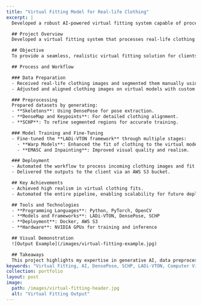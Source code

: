 ```yaml
---
title: "Virtual Fitting Model for Real-life Clothing"
excerpt: |
  Developed a robust AI-powered virtual fitting system capable of processing real-life clothing images, generating high-quality virtual try-ons, and delivering realistic visuals.

  ## Project Overview
  Developed a virtual fitting system that processes real-life clothing images and delivers realistic visualizations of the clothing on a virtual model.

  ## Objective
  To provide a seamless, realistic virtual fitting solution for clients using advanced AI and computer vision techniques.

  ## Process and Workflow

  ### Data Preparation
  - Received real-life clothing images and segmented them manually using mannequins.
  - Adjusted and aligned clothing images on virtual models with custom coding to create a natural fit.

  ### Preprocessing
  Prepared datasets by generating:
  - **Skeletons**: Using DensePose for pose extraction.
  - **DenseMap and Keypoints**: For detailed clothing alignment.
  - **SCHP**: To refine segmented regions for accurate training.

  ### Model Training and Fine-Tuning
  - Fine-tuned the **LADi-VTON framework** through multiple stages:
    - **Warp Models**: Enhanced the fit of clothing to the virtual model.
    - **EMASC and Inpainting**: Improved visual quality and realism.

  ### Deployment
  - Automated the workflow to process incoming clothing images and fit them onto virtual models.
  - Delivered the outputs to the client via an AWS S3 bucket.

  ## Key Achievements
  - Achieved high realism in virtual clothing fits.
  - Automated the entire pipeline, enabling scalability for future deployments.

  ## Tools and Technologies
  - **Programming Languages**: Python, PyTorch, OpenCV
  - **Models and Frameworks**: LADi-VTON, DensePose, SCHP
  - **Deployment**: Docker, AWS S3
  - **Hardware**: NVIDIA GPUs for training and inference

  ## Visual Demonstration
  ![Output Example](/images/virtual-fitting-example.jpg)

  ## Takeaways
  This project highlights my expertise in generative AI, data preprocessing, and real-world model deployment.
keywords: "Virtual Fitting, AI, DensePose, SCHP, LADi-VTON, Computer Vision"
collection: portfolio
layout: post
image:
  path: /images/virtual-fitting-header.jpg
  alt: "Virtual Fitting Output"
---
```

